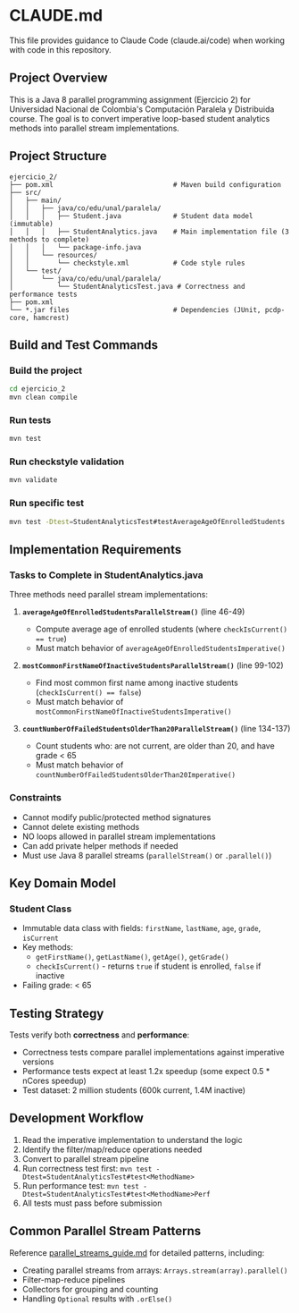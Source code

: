 # CLAUDE.md

This file provides guidance to Claude Code (claude.ai/code) when working with code in this repository.

## Project Overview

This is a Java 8 parallel programming assignment (Ejercicio 2) for Universidad Nacional de Colombia's Computación Paralela y Distribuida course. The goal is to convert imperative loop-based student analytics methods into parallel stream implementations.

## Project Structure

```
ejercicio_2/
├── pom.xml                              # Maven build configuration
├── src/
│   ├── main/
│   │   ├── java/co/edu/unal/paralela/
│   │   │   ├── Student.java             # Student data model (immutable)
│   │   │   ├── StudentAnalytics.java    # Main implementation file (3 methods to complete)
│   │   │   └── package-info.java
│   │   └── resources/
│   │       └── checkstyle.xml           # Code style rules
│   └── test/
│       └── java/co/edu/unal/paralela/
│           └── StudentAnalyticsTest.java # Correctness and performance tests
├── pom.xml
└── *.jar files                          # Dependencies (JUnit, pcdp-core, hamcrest)
```

## Build and Test Commands

### Build the project
```bash
cd ejercicio_2
mvn clean compile
```

### Run tests
```bash
mvn test
```

### Run checkstyle validation
```bash
mvn validate
```

### Run specific test
```bash
mvn test -Dtest=StudentAnalyticsTest#testAverageAgeOfEnrolledStudents
```

## Implementation Requirements

### Tasks to Complete in StudentAnalytics.java

Three methods need parallel stream implementations:

1. **`averageAgeOfEnrolledStudentsParallelStream()`** (line 46-49)
   - Compute average age of enrolled students (where `checkIsCurrent() == true`)
   - Must match behavior of `averageAgeOfEnrolledStudentsImperative()`

2. **`mostCommonFirstNameOfInactiveStudentsParallelStream()`** (line 99-102)
   - Find most common first name among inactive students (`checkIsCurrent() == false`)
   - Must match behavior of `mostCommonFirstNameOfInactiveStudentsImperative()`

3. **`countNumberOfFailedStudentsOlderThan20ParallelStream()`** (line 134-137)
   - Count students who: are not current, are older than 20, and have grade < 65
   - Must match behavior of `countNumberOfFailedStudentsOlderThan20Imperative()`

### Constraints

- Cannot modify public/protected method signatures
- Cannot delete existing methods
- NO loops allowed in parallel stream implementations
- Can add private helper methods if needed
- Must use Java 8 parallel streams (`parallelStream()` or `.parallel()`)

## Key Domain Model

### Student Class
- Immutable data class with fields: `firstName`, `lastName`, `age`, `grade`, `isCurrent`
- Key methods:
  - `getFirstName()`, `getLastName()`, `getAge()`, `getGrade()`
  - `checkIsCurrent()` - returns `true` if student is enrolled, `false` if inactive
- Failing grade: < 65

## Testing Strategy

Tests verify both **correctness** and **performance**:

- Correctness tests compare parallel implementations against imperative versions
- Performance tests expect at least 1.2x speedup (some expect 0.5 * nCores speedup)
- Test dataset: 2 million students (600k current, 1.4M inactive)

## Development Workflow

1. Read the imperative implementation to understand the logic
2. Identify the filter/map/reduce operations needed
3. Convert to parallel stream pipeline
4. Run correctness test first: `mvn test -Dtest=StudentAnalyticsTest#test<MethodName>`
5. Run performance test: `mvn test -Dtest=StudentAnalyticsTest#test<MethodName>Perf`
6. All tests must pass before submission

## Common Parallel Stream Patterns

Reference [parallel_streams_guide.md](parallel_streams_guide.md) for detailed patterns, including:

- Creating parallel streams from arrays: `Arrays.stream(array).parallel()`
- Filter-map-reduce pipelines
- Collectors for grouping and counting
- Handling `Optional` results with `.orElse()`
